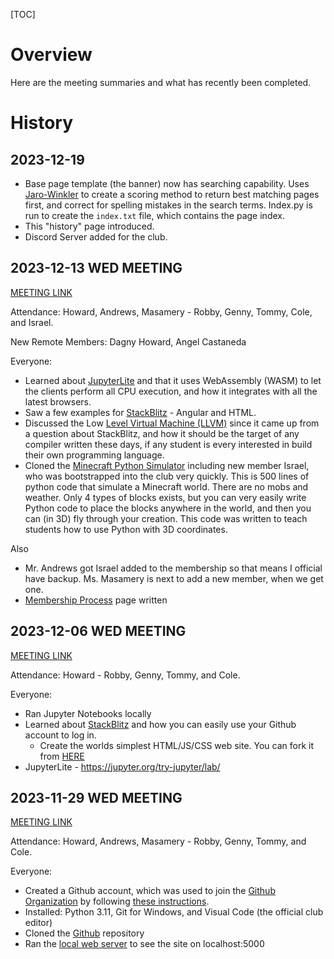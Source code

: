 [TOC]

# Overview

Here are the meeting summaries and what has recently been completed.

# History

## 2023-12-19

* Base page template (the banner) now has searching capability. Uses [Jaro-Winkler](https://en.wikipedia.org/wiki/Jaro%E2%80%93Winkler_distance) to create a scoring method to return best matching pages first, and correct for spelling mistakes in the search terms. Index.py is run to create the `index.txt` file, which contains the page index.
* This "history" page introduced.
* Discord Server added for the club.

## 2023-12-13 WED MEETING

[MEETING LINK](https://github.com/orgs/PhoenixCodingAcademy/projects/2/views/1?pane=issue&itemId=46135093)

Attendance: Howard, Andrews, Masamery - Robby, Genny, Tommy, Cole, and Israel.

New Remote Members: Dagny Howard, Angel Castaneda

Everyone:

* Learned about [JupyterLite](https://jupyter.org/try-jupyter/lab/) and that it uses WebAssembly (WASM) to let the clients perform all CPU execution, and how it integrates with all the latest browsers.
* Saw a few examples for [StackBlitz](https://stackblitz.com/) - Angular and HTML.
* Discussed the Low [Level Virtual Machine (LLVM)](https://en.wikipedia.org/wiki/LLVM) since it came up from a question about StackBlitz, and how it should be the target of any compiler written these days, if any student is every interested in build their own programming language.
* Cloned the [Minecraft Python Simulator](https://github.com/robertscotthoward/minecraft) including new member Israel, who was bootstrapped into the club very quickly. This is 500 lines of python code that simulate a Minecraft world. There are no mobs and weather. Only 4 types of blocks exists, but you can very easily write Python code to place the blocks anywhere in the world, and then you can (in 3D) fly through your creation. This code was written to teach students how to use Python with 3D coordinates.

Also

* Mr. Andrews got Israel added to the membership so that means I official have backup. Ms. Masamery is next to add a new member, when we get one.
* [Membership Process](http://phoenixcodingacademy.pythonanywhere.com/pages/MembershipProcess.md) page written


## 2023-12-06 WED MEETING

[MEETING LINK](https://github.com/orgs/PhoenixCodingAcademy/projects/2/views/1?pane=issue&itemId=46135093)

Attendance: Howard - Robby, Genny, Tommy, and Cole.

Everyone:

* Ran Jupyter Notebooks locally
* Learned about [StackBlitz](https://stackblitz.com/) and how you can easily use your Github account to log in.
  * Create the worlds simplest HTML/JS/CSS web site. You can fork it from [HERE](https://stackblitz.com/edit/web-platform-kgbg3k?file=index.html,styles.css,script.js)
* JupyterLite - https://jupyter.org/try-jupyter/lab/

## 2023-11-29 WED MEETING

[MEETING LINK](https://github.com/orgs/PhoenixCodingAcademy/projects/2/views/1?pane=issue&itemId=46084747)

Attendance: Howard, Andrews, Masamery - Robby, Genny, Tommy, and Cole.

Everyone:

* Created a Github account, which was used to join the [Github Organization](https://github.com/orgs/PhoenixCodingAcademy) by following [these instructions](http://phoenixcodingacademy.pythonanywhere.com/pages/MembershipProcess.md).
* Installed: Python 3.11, Git for Windows, and Visual Code (the official club editor)
* Cloned the [Github](https://github.com/PhoenixCodingAcademy/PhoenixCodingAcademy) repository
* Ran the [local web server](http://phoenixcodingacademy.pythonanywhere.com/pages/QuickStart.md) to see the site on localhost:5000

